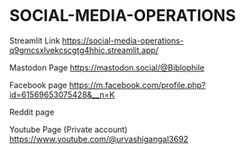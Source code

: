 # SOCIAL-MEDIA-OPERATIONS

Streamlit Link 
https://social-media-operations-q9gmcsxlvekcscgtg4hhic.streamlit.app/

Mastodon Page
https://mastodon.social/@Biblophile

Facebook page 
https://m.facebook.com/profile.php?id=61569653075428&__n=K

Reddit page

Youtube Page (Private account)
https://www.youtube.com/@urvashigangal3692
